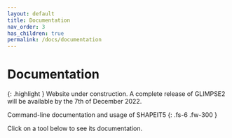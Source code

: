 ```yaml
---
layout: default
title: Documentation
nav_order: 3
has_children: true
permalink: /docs/documentation
---
```

# Documentation

{: .highlight }
Website under construction. A complete release of GLIMPSE2 will be available by the 7th of December 2022.

Command-line documentation and usage of SHAPEIT5
{: .fs-6 .fw-300 }

Click on a tool below to see its documentation.
